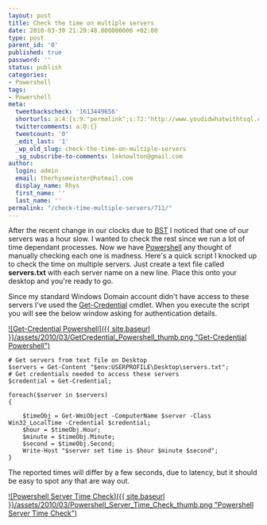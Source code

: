 ```yaml
---
layout: post
title: Check the time on multiple servers
date: 2010-03-30 21:29:48.000000000 +02:00
type: post
parent_id: '0'
published: true
password: ''
status: publish
categories:
- Powershell
tags:
- Powershell
meta:
  tweetbackscheck: '1613449656'
  shorturls: a:4:{s:9:"permalink";s:72:"http://www.youdidwhatwithtsql.com/check-the-time-on-multiple-servers/711";s:7:"tinyurl";s:26:"http://tinyurl.com/ycg2xzm";s:4:"isgd";s:18:"http://is.gd/b7b8O";s:5:"bitly";s:20:"http://bit.ly/9MyisW";}
  twittercomments: a:0:{}
  tweetcount: '0'
  _edit_last: '1'
  _wp_old_slug: check-the-time-on-multiple-servers
  _sg_subscribe-to-comments: leknowlton@gmail.com
author:
  login: admin
  email: therhysmeister@hotmail.com
  display_name: Rhys
  first_name: ''
  last_name: ''
permalink: "/check-time-multiple-servers/711/"
---
```

After the recent change in our clocks due to [BST](http://wwp.greenwichmeantime.co.uk/time-zone/europe/uk/time/british-summer-time/) I noticed that one of our servers was a hour slow. I wanted to check the rest since we run a lot of time dependant processes. Now we have [Powershell](http://www.microsoft.com/windowsserver2003/technologies/management/powershell/default.mspx) any thought of manually checking each one is madness. Here's a quick script I knocked up to check the time on multiple servers. Just create a text file called **servers.txt** with each server name on a new line. Place this onto your desktop and you're ready to go.

Since my standard Windows Domain account didn't have access to these servers I've used the [Get-Credential](http://technet.microsoft.com/en-us/library/dd315327.aspx) cmdlet. When you execute the script you will see the below window asking for authentication details.

[![Get-Credential Powershell]({{ site.baseurl }}/assets/2010/03/GetCredential_Powershell_thumb.png "Get-Credential Powershell")](http://www.youdidwhatwithtsql.com/wp-content/uploads/2010/03/GetCredential_Powershell.png)

```
# Get servers from text file on Desktop
$servers = Get-Content "$env:USERPROFILE\Desktop\servers.txt";
# Get credentials needed to access these servers
$credential = Get-Credential;

foreach($server in $servers)
{

	$timeObj = Get-WmiObject -ComputerName $server -Class Win32_LocalTime -Credential $credential;
	$hour = $timeObj.Hour;
	$minute = $timeObj.Minute;
	$second = $timeObj.Second;
	Write-Host "$server set time is $hour $minute $second";
}
```

The reported times will differ by a few seconds, due to latency, but it should be easy to spot any that are way out.

[![Powershell Server Time Check]({{ site.baseurl }}/assets/2010/03/Powershell_Server_Time_Check_thumb.png "Powershell Server Time Check")](http://www.youdidwhatwithtsql.com/wp-content/uploads/2010/03/Powershell_Server_Time_Check.png)

